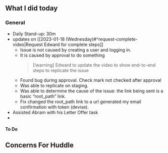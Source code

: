 ## What I did today


### General

- Daily Stand-up: 30m
- updates on [[2023-01-18 (Wednesday)#^request-complete-video|Request Edward for complete steps]] 
	- Issue is not caused by creating a user and logging in.
	- It is caused by approval to do something
       > [!warning] Edward to update the video to show end-to-end steps to replicate the issue
	- Found bug during approval. Check mark not checked after approval
	- Was able to replicate on staging.
	- Was able to determine the cause of the issue: the link being sent is a basic “root_path” link.
	- Fix changed the root_path link to a url generated my email confirmation with token (devise).
- Assisted Abram with his Letter Offer task
- 

#### To Do

## Concerns For Huddle

